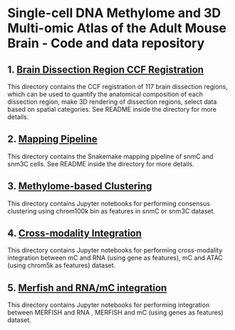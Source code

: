 # Single-cell DNA Methylome and 3D Multi-omic Atlas of the Adult Mouse Brain - Code and data repository

## 1. [Brain Dissection Region CCF Registration](dissection_region_ccf/)
This directory contains the CCF registration of 117 brain dissection regions, 
which can be used to quantify the anatomical composition of each dissection region,
make 3D rendering of dissection regions, select data based on spatial categories.
See README inside the directory for more details.

## 2. [Mapping Pipeline](mapping_pipeline/)
This directory contains the Snakemake mapping pipeline of snmC and snm3C cells.
See README inside the directory for more details.

## 3. [Methylome-based Clustering](clustering/)
This directory contains Jupyter notebooks for performing consensus clustering 
using chrom100k bin as features in snmC or snm3C dataset.

## 4. [Cross-modality Integration](integration/)
This directory contains Jupyter notebooks for performing cross-modality integration
between mC and RNA (using gene as features), 
mC and ATAC (using chrom5k as features) dataset.

## 5. [Merfish and RNA/mC integration](merfish)
This directory contains Jupyter notebooks for performing integration between MERFISH and RNA , MERFISH and mC (using genes as features) dataset.